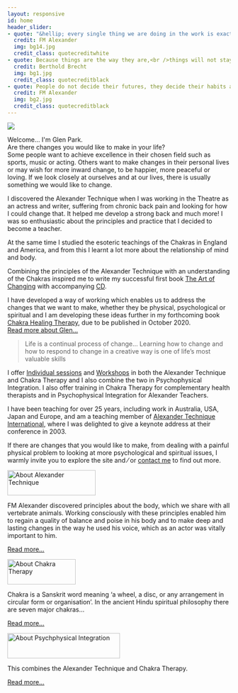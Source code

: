 ```yaml
---
layout: responsive
id: home
header_slider:
- quote: "&hellip; every single thing we are doing in the work is exactly what is being done in Nature&hellip; the difference being that we are learning to do it consciously"
  credit: FM Alexander
  img: bg14.jpg
  credit_class: quotecreditwhite
- quote: Because things are the way they are,<br />things will not stay the way they are
  credit: Berthold Brecht
  img: bg1.jpg
  credit_class: quotecreditblack
- quote: People do not decide their futures, they decide their habits and their habits decide their futures
  credit: FM Alexander
  img: bg2.jpg
  credit_class: quotecreditblack
---
```


<div class="row">
    <div class="col-lg-8" id="main-content">
        <main class="article-content">
            <div class="d-none d-md-flex d-lg-flex float-left container-profile-glen">
                <img src="{{ '/assets/img/glen-park-portrait.jpg' | relative_url }}">
            </div>
            <p class="boldp"><span class="runinheading">Welcome&hellip;</span> I&#39;m Glen Park.
            <br />Are there changes you would like to make in your life&#63;
            <br />Some people want to achieve excellence in their chosen field such as sports, music or acting. Others want to make changes in their personal lives or may wish for more inward change, to be happier, more peaceful or loving. If we look closely at ourselves and at our lives, there is usually something we would like to change.</p>
            <p>I discovered the Alexander Technique when I was working in the Theatre as an actress and writer, suffering from chronic back pain and looking for how I could change that. It helped me develop a strong back and much more&#33; I was so enthusiastic about the principles and practice that I decided to become a teacher.</p>
            <p>At the same time I studied the esoteric teachings of the Chakras in England and America, and from this I learnt a lot more about the relationship of mind and body.</p>
            <p>Combining the principles of the Alexander Technique with an understanding of the Chakras inspired me to write my successful first book <a href="{% link books.md %}#theartofchanging" target="_self">The Art of Changing</a> with accompanying <a href="{% link books.md %}#theartofchangingcd" target="_self">CD</a>.</p>
            <p>I have developed a way of working which enables us to address the changes that we want to make, whether they be physical, psychological or spiritual and I am developing these ideas further in my forthcoming book <a href="{% link books.md %}#touchingthesoul" target="_self">Chakra Healing Therapy</a>, due to be published in October 2020.
                <br/>
                <a href="#" data-featherlight="#about-glen" class="styled-link lightbox">Read more about Glen&hellip;</a>
                </p>
            <blockquote class="blockquote">Life is a continual process of change&hellip; Learning how to change and how to respond to change in a creative way is one of life’s most valuable skills</blockquote>
            <p>I offer <a href="{% link work.md %}#sessions" target="_self">Individual sessions</a> and <a href="{% link work.md %}#sessions" target="_self">Workshops</a> in both the Alexander Technique and Chakra Therapy and I also combine the two in Psychophysical Integration. I also offer training in Chakra Therapy for complementary health therapists and in Psychophysical Integration for Alexander Teachers.</p>
            <p>I have been teaching for over 25 years, including work in Australia, USA, Japan and Europe, and am a teaching member of <a href="http://www.ati-net.com" target="_blank">Alexander Technique International</a>, where I was delighted to give a keynote address at their conference in 2003.</p>
            <p>If there are changes that you would like to make, from dealing with a painful physical problem to looking at more psychological and spiritual issues, I warmly invite you to explore the site and &frasl; or <a href="{% link contact.md %}" target="_self">contact me</a> to find out more.</p>
        </main>
    </div>
    <div class="col-lg-4" id="sidebar">
        <div class="sidebar-itempurple">
            <img src="{{ '/images/alexsidebartitle.png' | relative_url }}" alt="About Alexander Technique" width="199" height="57" class="sidebartitleimagespurple" />
            <p class="pwhite">FM Alexander discovered principles about the body, which we share with all vertebrate animals. Working consciously with these principles enabled him to regain a quality of balance and poise in his body and to make deep and lasting changes in the way he used his voice, which as an actor was vitally important to him.</p>
            <p><a href="#" data-featherlight="#about-alexander" class="lightbox">Read more&hellip;</a></p>
        </div>
        <!-- sidebar item 1 ends -->
        <!-- sidebar item 2 begins -->
        <div class="sidebar-itempurple">
            <img src='{{ "/images/chakrasidebartitle.png" | relative_url }}' alt="About Chakra Therapy" width="154" height="57" class="sidebartitleimagespurple" />
            <p class="pwhite">Chakra is a Sanskrit word meaning &lsquo;a wheel, a disc, or any arrangement in circular form or organisation&rsquo;. In the ancient Hindu spiritual philosophy there are seven major chakras&hellip;</p>
            <p><a href="#" data-featherlight="#about-chakras" class="lightbox" >Read more&hellip;</a></p>
        </div>
        <!-- sidebar item 2 ends -->
        <!-- sidebar item 3 begins -->
        <div class="sidebar-itempurple">
            <img src="{{ '/images/psychosidebartitle.png' | relative_url }}" alt="About Psychphysical Integration" width="254" height="57" class="sidebartitleimagespurple" />
            <p class="pwhite">This combines the Alexander Technique and Chakra Therapy.</p>
            <p><a href="#" data-featherlight="#about-psycophysical" class="lightbox">Read more&hellip;</a></p>
        </div>
    </div>
</div>